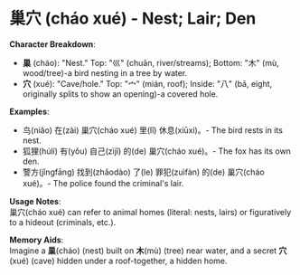 # **巢穴 (cháo xué) - Nest; Lair; Den**

**Character Breakdown**:  
- **巢** (cháo): "Nest." Top: "巛" (chuān, river/streams); Bottom: "木" (mù, wood/tree)-a bird nesting in a tree by water.  
- **穴** (xué): "Cave/hole." Top: "宀" (mián, roof); Inside: "八" (bā, eight, originally splits to show an opening)-a covered hole.

**Examples**:  
- 鸟(niǎo) 在(zài) 巢穴(cháo xué) 里(lǐ) 休息(xiūxi)。- The bird rests in its nest.  
- 狐狸(húlí) 有(yǒu) 自己(zìjǐ) 的(de) 巢穴(cháo xué)。- The fox has its own den.  
- 警方(jǐngfāng) 找到(zhǎodào) 了(le) 罪犯(zuìfàn) 的(de) 巢穴(cháo xué)。- The police found the criminal's lair.

**Usage Notes**:  
巢穴(cháo xué) can refer to animal homes (literal: nests, lairs) or figuratively to a hideout (criminals, etc.).

**Memory Aids**:  
Imagine a **巢**(cháo) (nest) built on **木**(mù) (tree) near water, and a secret **穴**(xué) (cave) hidden under a roof-together, a hidden home.
